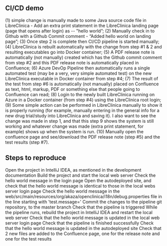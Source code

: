 ## CI/CD demo
(1) simple change is manually made to some Java source code file in LibreClinica - Add an extra print statement in the LibreClinica landing page (page that opens after login) as -- "hello world”;
(2) Manually check in  to Github with a Github Commit comment - “Added hello world on landing page”;
(3) Once step 2 is complete then CI/CD pipeline is started manually;
(4) LibreClinica is rebuilt automatically with the change from step #1 & 2 and resulting executables go into Docker container;
(5) A PDF release note is automatically (not manually) created which has the Github commit comment from step #2 and this PDF release note is automatically placed in Confluence;
(6) Azure DevOp Pipeline then automatically runs a single automated test (may be a very, very simple automated test) on the new LibreClinica executable in Docker container from step #4;
(7) The result of the test from step #6 is automatically (not manually) placed on Confluence as text, html, markup, PDF or something else that people going to Confluence can read;
(8) Login to the newly built LibreClinica running on Azure in a Docker container (from step #4) using the LibreClinica root login;
(9) Some simple action can be performed in LibreClinica manually to show it is properly running (for example, manually entering in the general info for a new drug trial/study into LibreClinica and saving it). I also want to see the change was made in step 1, and that this step 9 shows the system is still working and whatever change was made (extra print statement, for example) shows up when the system is run. 
(10) Manually open the confluence page and see/download the PDF release note (step #5) and the test results (step #7).

## Steps to reproduce
Open the project in IntelliJ IDEA, as mentioned in the development documentation
Build the project and start the local web server
Check the hello world message in the login page
Open the autodeployed site, and check that the hello world message is identical to those in the local webs server login page
Check the hello world message in the web/src/main/resources/org/akaza/openclinica/i18n/debug.properties file in the line starting with 'test.message='
Commit the changes to the pipeline git repository, to the master branch
Check that the pipeline is triggered
While the pipeline runs, rebuild the project in IntelliJ IDEA and restart the local web server
Check that the hello world message is updated in the local web server login page
Check that the pipeline is finished successfully
Check that the hello world message is updated in the autodeployed site
Check that 2 new files are added to the Confluence page, one for the release note and one for the test results